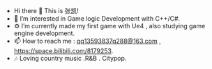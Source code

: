 - Hi there 👋 This is 张凯!
- 👀 I’m interested in Game logic Development with C++/C#.
- ⚙ I’m currently made my first game with Ue4 , also studying game engine development.
- 📫 How to reach me : qq13593837q288@163.com , https://space.bilibili.com/8179253.
- 🎶 Loving country music .R&B . Citypop.
<!--- 
Ariyachan/Ariyachan is a ✨ special ✨ repository because its `README.md` (this file) appears on your GitHub profile.
You can click the Preview link to take a look at your changes.
--->
